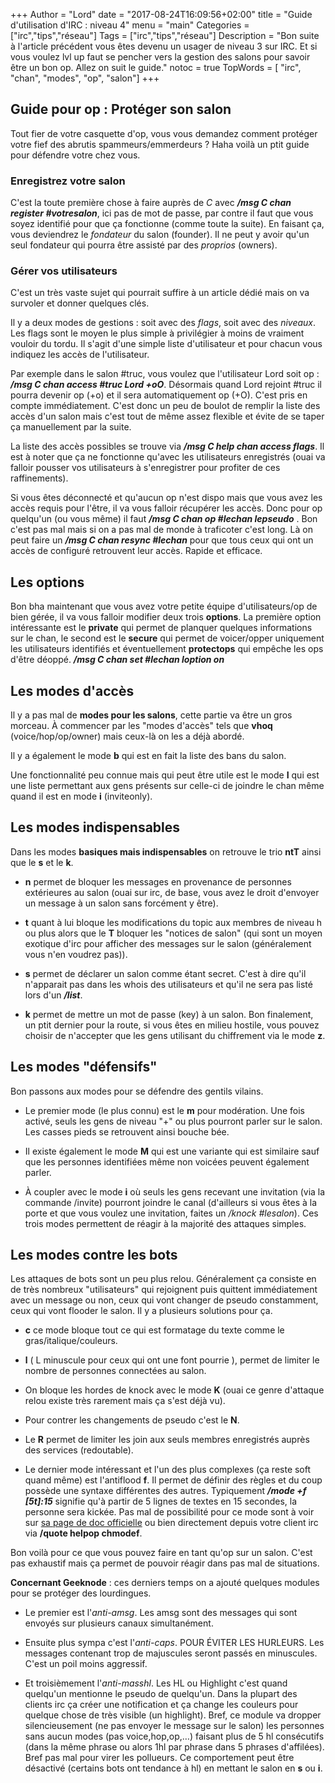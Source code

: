 +++
Author = "Lord"
date = "2017-08-24T16:09:56+02:00"
title = "Guide d'utilisation d'IRC : niveau 4"
menu = "main"
Categories = ["irc","tips","réseau"]
Tags = ["irc","tips","réseau"]
Description = "Bon suite à l'article précédent vous êtes devenu un usager de niveau 3 sur IRC. Et si vous voulez lvl up faut se pencher vers la gestion des salons pour savoir être un bon op. Allez on suit le guide."
notoc = true
TopWords = [ "irc", "chan", "modes", "op", "salon"]
+++

## Guide pour op : Protéger son salon
Tout fier de votre casquette d'op, vous vous demandez comment protéger votre fief des abrutis spammeurs/emmerdeurs ? Haha voilà un ptit guide pour défendre votre chez vous.

### Enregistrez votre salon
C'est la toute première chose à faire auprès de *C* avec ***/msg C chan register #votresalon***, ici pas de mot de passe, par contre il faut que vous soyez identifié pour que ça fonctionne (comme toute la suite). En faisant ça, vous deviendrez le *fondateur* du salon (founder). Il ne peut y avoir qu'un seul fondateur qui pourra être assisté par des *proprios* (owners).

### Gérer vos utilisateurs
C'est un très vaste sujet qui pourrait suffire à un article dédié mais on va survoler et donner quelques clés. 

Il y a deux modes de gestions : soit avec des *flags*, soit avec des *niveaux*. Les flags sont le moyen le plus simple à privilégier à moins de vraiment vouloir du tordu. Il s'agit d'une simple liste d'utilisateur et pour chacun vous indiquez les accès de l'utilisateur.

Par exemple dans le salon #truc, vous voulez que l'utilisateur Lord soit op : ***/msg C chan access #truc Lord +oO***. Désormais quand Lord rejoint #truc il pourra devenir op (+o) et il sera automatiquement op (+O). C'est pris en compte immédiatement. C'est donc un peu de boulot de remplir la liste des accès d'un salon mais c'est tout de même assez flexible et évite de se taper ça manuellement par la suite. 

La liste des accès possibles se trouve via ***/msg C help chan access flags***. Il est à noter que ça ne fonctionne qu'avec les utilisateurs enregistrés (ouai va falloir pousser vos utilisateurs à s'enregistrer pour profiter de ces raffinements).

Si vous êtes déconnecté et qu'aucun op n'est dispo mais que vous avez les accès requis pour l'être, il va vous falloir récupérer les accès. Donc pour op quelqu'un (ou vous même) il faut ***/msg C chan op #lechan lepseudo*** . Bon c'est pas mal mais si on a pas mal de monde à traficoter c'est long. Là on peut faire un ***/msg C chan resync #lechan*** pour que tous ceux qui ont un accès de configuré retrouvent leur accès. Rapide et efficace.

## Les options
Bon bha maintenant que vous avez votre petite équipe d'utilisateurs/op de bien gérée, il va vous falloir modifier deux trois **options**.
La première option intéressante est le **private** qui permet de planquer quelques informations sur le chan, le second est le **secure** qui permet de voicer/opper uniquement les utilisateurs identifiés et éventuellement **protectops** qui empêche les ops d'être déoppé. ***/msg C chan set #lechan loption on***

## Les modes d'accès
Il y a pas mal de **modes pour les salons**, cette partie va être un gros morceau. À commencer par les "modes d'accès" tels que **vhoq** (voice/hop/op/owner) mais ceux-là on les a déjà abordé.

Il y a également le mode **b** qui est en fait la liste des bans du salon.

Une fonctionnalité peu connue mais qui peut être utile est le mode **I** qui est une liste permettant aux gens présents sur celle-ci de joindre le chan même quand il est en mode **i** (inviteonly).

## Les modes indispensables
Dans les modes **basiques mais indispensables** on retrouve le trio **ntT** ainsi que le **s** et le **k**.

- **n** permet de bloquer les messages en provenance de personnes extérieures au salon (ouai sur irc, de base, vous avez le droit d'envoyer un message à un salon sans forcément y être).

- **t** quant à lui bloque les modifications du topic aux membres de niveau h ou plus alors que le **T** bloquer les "notices de salon" (qui sont un moyen exotique d'irc pour afficher des messages sur le salon (généralement vous n'en voudrez pas)).

- **s** permet de déclarer un salon comme étant secret. C'est à dire qu'il n'apparait pas dans les whois des utilisateurs et qu'il ne sera pas listé lors d'un ***/list***.

-  **k** permet de mettre un mot de passe (key) à un salon. Bon finalement, un ptit dernier pour la route, si vous êtes en milieu hostile, vous pouvez choisir de n'accepter que les gens utilisant du chiffrement via le mode **z**.

## Les modes "défensifs"
Bon passons aux modes pour se défendre des gentils vilains.

- Le premier mode (le plus connu) est le **m** pour modération. Une fois activé, seuls les gens de niveau "+" ou plus pourront parler sur le salon. Les casses pieds se retrouvent ainsi bouche bée.

- Il existe également le mode **M** qui est une variante qui est similaire sauf que les personnes identifiées même non voicées peuvent également parler.

- À coupler avec le mode **i** où seuls les gens recevant une invitation (via la commande /invite) pourront joindre le canal (d'ailleurs si vous êtes à la porte et que vous voulez une invitation, faites un */knock #lesalon*). Ces trois modes permettent de réagir à la majorité des attaques simples.

## Les modes contre les bots
Les attaques de bots sont un peu plus relou. Généralement ça consiste en de très nombreux "utilisateurs" qui rejoignent puis quittent immédiatement avec un message ou non, ceux qui vont changer de pseudo constamment, ceux qui vont flooder le salon. Il y a plusieurs solutions pour ça.

- **c** ce mode bloque tout ce qui est formatage du texte comme le gras/italique/couleurs.

- **l** ( L minuscule pour ceux qui ont une font pourrie ), permet de limiter le nombre de personnes connectées au salon.

- On bloque les hordes de knock avec le mode **K** (ouai ce genre d'attaque relou existe très rarement mais ça s'est déjà vu).

- Pour contrer les changements de pseudo c'est le **N**.

- Le **R** permet de limiter les join aux seuls membres enregistrés auprès des services (redoutable).

- Le dernier mode intéressant et l'un des plus complexes (ça reste soft quand même) est l'antiflood **f**. Il permet de définir des règles et du coup possède une syntaxe différentes des autres. Typiquement ***/mode +f [5t]:15*** signifie qu'à partir de 5 lignes de textes en 15 secondes, la personne sera kickée. Pas mal de possibilité pour ce mode sont à voir sur [sa page de doc officielle](https://www.unrealircd.org/docs/Anti-flood_features#Channel_mode_f) ou bien directement depuis votre client irc via **/quote helpop chmodef**.

Bon voilà pour ce que vous pouvez faire en tant qu'op sur un salon. C'est pas exhaustif mais ça permet de pouvoir réagir dans pas mal de situations.

**Concernant Geeknode** : ces derniers temps on a ajouté quelques modules pour se protéger des lourdingues.

 - Le premier est l'*anti-amsg*. Les amsg sont des messages qui sont envoyés sur plusieurs canaux simultanément.

 - Ensuite plus sympa c'est l'*anti-caps*. POUR ÉVITER LES HURLEURS. Les messages contenant trop de majuscules seront passés en minuscules. C'est un poil moins aggressif.
 
 - Et troisièmement l'*anti-masshl*. Les HL ou Highlight c'est quand quelqu'un mentionne le pseudo de quelqu'un. Dans la plupart des clients irc ça créer une notification et ça change les couleurs pour quelque chose de très visible (un highlight). Bref, ce module va dropper silencieusement (ne pas envoyer le message sur le salon) les personnes sans aucun modes (pas voice,hop,op,…) faisant plus de 5 hl consécutifs (dans la même phrase ou alors 1hl par phrase dans 5 phrases d'affilées). Bref pas mal pour virer les pollueurs. Ce comportement peut être désactivé (certains bots ont tendance à hl) en mettant le salon en **s** ou **i**.

